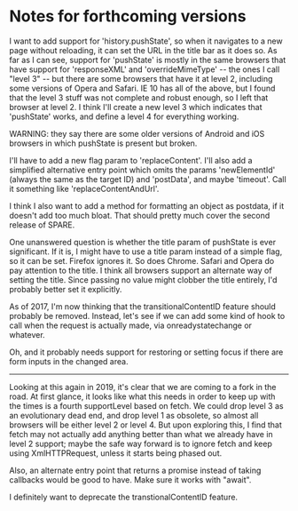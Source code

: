 # Notes for forthcoming versions

I want to add support for 'history.pushState', so when it navigates to a new
page without reloading, it can set the URL in the title bar as it does so.
As far as I can see, support for 'pushState' is mostly in the same browsers
that have support for 'responseXML' and 'overrideMimeType' -- the ones I call
"level 3" -- but there are some browsers that have it at level 2, including
some versions of Opera and Safari.  IE 10 has all of the above, but I found
that the level 3 stuff was not complete and robust enough, so I left that
browser at level 2.  I think I'll create a new level 3 which indicates that
'pushState' works, and define a level 4 for everything working.

WARNING: they say there are some older versions of Android and iOS browsers in
which pushState is present but broken.

I'll have to add a new flag param to 'replaceContent'.  I'll also add a simplified
alternative entry point which omits the params 'newElementId' (always the same as
the target ID) and 'postData', and maybe 'timeout'. Call it something like
'replaceContentAndUrl'.

I think I also want to add a method for formatting an object as postdata, if it
doesn't add too much bloat.  That should pretty much cover the second release
of SPARE.

One unanswered question is whether the title param of pushState is ever significant.
If it is, I might have to use a title param instead of a simple flag, so it can be set.
Firefox ignores it.  So does Chrome.  Safari and Opera do pay attention to the title.
I think all browsers support an alternate way of setting the title.  Since passing
no value might clobber the title entirely, I'd probably better set it explicitly.

As of 2017, I'm now thinking that the transitionalContentID feature should probably
be removed.  Instead, let's see if we can add some kind of hook to call when the
request is actually made, via onreadystatechange or whatever.

Oh, and it probably needs support for restoring or setting focus if there are form
inputs in the changed area.

--------------

Looking at this again in 2019, it's clear that we are coming to a fork in the road.
At first glance, it looks like what this needs in order to keep up with the times is
a fourth supportLevel based on fetch.   We could drop level 3 as an evolutionary dead
end, and drop level 1 as obsolete, so almost all browsers will be either level 2 or
level 4.  But upon exploring this, I find that fetch may not actually add anything
better than what we already have in level 2 support; maybe the safe way forward is
to ignore fetch and keep using XmlHTTPRequest, unless it starts being phased out.

Also, an alternate entry point that returns a promise instead of taking callbacks
would be good to have.  Make sure it works with "await".

I definitely want to deprecate the transtionalContentID feature.
